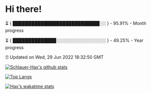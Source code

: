 # Hi there!

⏳ { ████████████████████████████░░ } - 95.91% - Month progress

⏳ { ██████████████░░░░░░░░░░░░░░░░ } - 49.25% - Year progress

⏰ Updated on Wed, 29 Jun 2022 18:32:50 GMT


[![Schlauer-Hax's github stats](https://github-readme-stats.vercel.app/api?username=Schlauer-Hax&show_icons=true&theme=dark&count_private=true)](https://github.com/Schlauer-Hax)


[![Top Langs](https://github-readme-stats.vercel.app/api/top-langs/?username=Schlauer-Hax&layout=compact&theme=dark)](https://github.com/Schlauer-Hax?tab=repositories)


[![Hax's wakatime stats](https://github-readme-stats.vercel.app/api/wakatime?username=Hax&theme=dark)](https://wakatime.com/@Hax)

